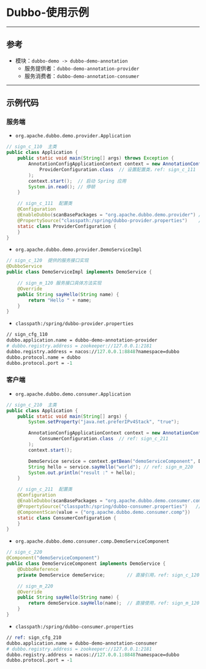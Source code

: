 # Dubbo-使用示例


---
## 参考
- 模块：`dubbo-demo -> dubbo-demo-annotation`
  - 服务提供者：`dubbo-demo-annotation-provider`
  - 服务消费者：`dubbo-demo-annotation-consumer`


---
## 示例代码
### 服务端
- `org.apache.dubbo.demo.provider.Application`
```java
// sign_c_110  主类
public class Application {
    public static void main(String[] args) throws Exception {
        AnnotationConfigApplicationContext context = new AnnotationConfigApplicationContext(
            ProviderConfiguration.class  // 设置配置类，ref: sign_c_111
        );
        context.start();  // 启动 Spring 应用
        System.in.read(); // 停顿
    }

    // sign_c_111  配置类
    @Configuration
    @EnableDubbo(scanBasePackages = "org.apache.dubbo.demo.provider") // 扫描包，会加载服务实现类 sign_c_120
    @PropertySource("classpath:/spring/dubbo-provider.properties")    // ref: sign_cfg_110
    static class ProviderConfiguration { 
    }
}
```

- `org.apache.dubbo.demo.provider.DemoServiceImpl`
```java
// sign_c_120  提供的服务接口实现
@DubboService
public class DemoServiceImpl implements DemoService {

    // sign_m_120 服务接口具体方法实现
    @Override 
    public String sayHello(String name) {
        return "Hello " + name;
    }
}
```

- `classpath:/spring/dubbo-provider.properties`
```perl
// sign_cfg_110
dubbo.application.name = dubbo-demo-annotation-provider
# dubbo.registry.address = zookeeper://127.0.0.1:2181
dubbo.registry.address = nacos://127.0.0.1:8848?namespace=dubbo
dubbo.protocol.name = dubbo
dubbo.protocol.port = -1
```

### 客户端
- `org.apache.dubbo.demo.consumer.Application`
```java
// sign_c_210  主类
public class Application {
    public static void main(String[] args) {
        System.setProperty("java.net.preferIPv4Stack", "true");

        AnnotationConfigApplicationContext context = new AnnotationConfigApplicationContext(
            ConsumerConfiguration.class  // ref: sign_c_211
        );
        context.start();

        DemoService service = context.getBean("demoServiceComponent", DemoServiceComponent.class); // ref: sign_c_220
        String hello = service.sayHello("world"); // ref: sign_m_220
        System.out.println("result :" + hello);
    }

    // sign_c_211  配置类
    @Configuration
    @EnableDubbo(scanBasePackages = "org.apache.dubbo.demo.consumer.comp")
    @PropertySource("classpath:/spring/dubbo-consumer.properties")   // ref: sign_cfg_210
    @ComponentScan(value = {"org.apache.dubbo.demo.consumer.comp"})
    static class ConsumerConfiguration {
    }
}
```

- `org.apache.dubbo.demo.consumer.comp.DemoServiceComponent`
```java
// sign_c_220
@Component("demoServiceComponent")
public class DemoServiceComponent implements DemoService {
    @DubboReference
    private DemoService demoService;        // 直接引用，ref: sign_c_120

    // sign_m_220
    @Override
    public String sayHello(String name) {
        return demoService.sayHello(name);  // 直接使用，ref: sign_m_120
    }
}
```

- `classpath:/spring/dubbo-consumer.properties`
```perl
// ref: sign_cfg_210
dubbo.application.name = dubbo-demo-annotation-consumer
# dubbo.registry.address = zookeeper://127.0.0.1:2181
dubbo.registry.address = nacos://127.0.0.1:8848?namespace=dubbo
dubbo.protocol.port = -1
```
